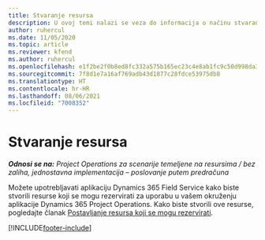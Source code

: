 ```yaml
---
title: Stvaranje resursa
description: U ovoj temi nalazi se veza do informacija o načinu stvaranja resursa koji se mogu rezervirati.
author: ruhercul
ms.date: 11/05/2020
ms.topic: article
ms.reviewer: kfend
ms.author: ruhercul
ms.openlocfilehash: e1f2be2f0b8ed8fc332a575b165ec23c4e8ab1fc9c50d998da3459c05dbcead1
ms.sourcegitcommit: 7f8d1e7a16af769adb43d1877c28fdce53975db8
ms.translationtype: HT
ms.contentlocale: hr-HR
ms.lasthandoff: 08/06/2021
ms.locfileid: "7008352"
---
```

# <a name="create-resources"></a>Stvaranje resursa

_**Odnosi se na:** Project Operations za scenarije temeljene na resursima / bez zaliha, jednostavna implementacija – poslovanje putem predračuna_

Možete upotrebljavati aplikaciju Dynamics 365 Field Service kako biste stvorili resurse koji se mogu rezervirati za uporabu u vašem okruženju aplikacije Dynamics 365 Project Operations. Kako biste stvorili ove resurse, pogledajte članak [Postavljanje resursa koji se mogu rezervirati](/dynamics365/field-service/set-up-bookable-resources).


[!INCLUDE[footer-include](../includes/footer-banner.md)]